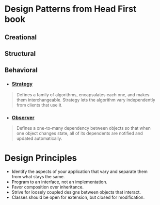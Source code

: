 # Design Patterns from Head First book

## Creational
## Structural
## Behavioral
- ### [Strategy](src/main/java/com/armana/behavioral/strategy/App.java)
> Defines a family of algorithms, encapsulates each one, and makes them interchangeable. Strategy lets the algorithm vary independently from clients that use it.

- ### [Observer](src/main/java/com/armana/behavioral/observer/WeatherStation.java)
> Defines a one-to-many dependency between objects so that when one object changes state, all of its dependents are notified and updated automatically.

# Design Principles
- Identify the aspects of your application that vary and separate them from what stays the same.
- Program to an interface, not an implementation.
- Favor composition over inheritance.
- Strive for loosely coupled designs between objects that interact.
- Classes should be open for extension, but closed for modification.
